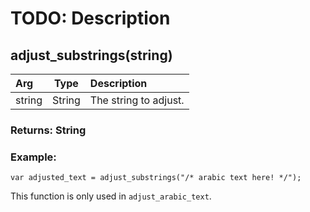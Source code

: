 # TODO: Description

## adjust_substrings(string)

|Arg|Type|Description|
|:--|---|:--|
|string|String|The string to adjust.|

### Returns: String
### Example:
```
var adjusted_text = adjust_substrings("/* arabic text here! */");
```

This function is only used in `adjust_arabic_text`.